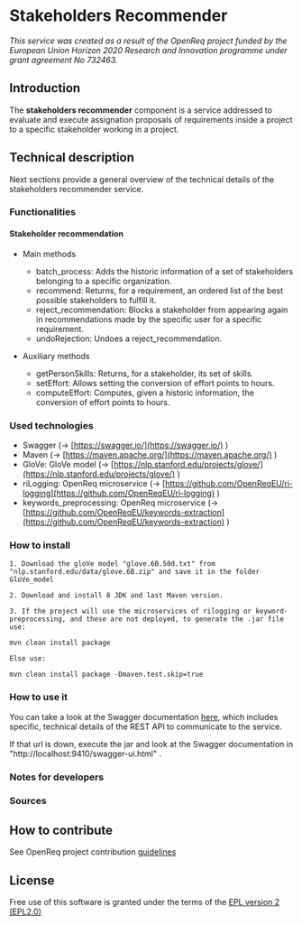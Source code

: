 # Stakeholders Recommender

_This service was created as a result of the OpenReq project funded by the European Union Horizon 2020 Research and Innovation programme under grant agreement No 732463._

## Introduction

The **stakeholders recommender** component is a service addressed to evaluate and execute assignation proposals of requirements inside a project to a specific stakeholder working in a project.

## Technical description

Next sections provide a general overview of the technical details of the stakeholders recommender service.

### Functionalities

#### Stakeholder recommendation

 - Main methods
    - batch_process: Adds the historic information of a set of stakeholders belonging to a specific organization. 
    - recommend: Returns, for a requirement, an ordered list of the best possible stakeholders to fulfill it.
    - reject_recommendation: Blocks a stakeholder from appearing again in recommendations made by the specific user for a specific requirement.
    - undoRejection: Undoes a reject_recommendation.

 - Auxiliary methods
    - getPersonSkills: Returns, for a stakeholder, its set of skills.
    - setEffort: Allows setting the conversion of effort points to hours.
    - computeEffort: Computes, given a historic information, the conversion of effort points to hours.

### Used technologies

* Swagger (&rarr; [https://swagger.io/](https://swagger.io/) )
* Maven (&rarr; [https://maven.apache.org/](https://maven.apache.org/) )
* GloVe: GloVe model (&rarr; [https://nlp.stanford.edu/projects/glove/](https://nlp.stanford.edu/projects/glove/) )
* riLogging: OpenReq microservice (&rarr; [https://github.com/OpenReqEU/ri-logging](https://github.com/OpenReqEU/ri-logging) )
* keywords_preprocessing: OpenReq microservice (&rarr; [https://github.com/OpenReqEU/keywords-extraction](https://github.com/OpenReqEU/keywords-extraction) )

### How to install

    1. Download the gloVe model "glove.6B.50d.txt" from "nlp.stanford.edu/data/glove.6B.zip" and save it in the folder GloVe_model

    2. Download and install 8 JDK and last Maven version. 

    3. If the project will use the microservices of rilogging or keyword-preprocessing, and these are not deployed, to generate the .jar file use:

	mvn clean install package

	Else use:

	mvn clean install package -Dmaven.test.skip=true


### How to use it

You can take a look at the Swagger documentation [here](https://api.openreq.eu/#/services/stakeholders-recommender), which includes specific, technical details of the REST API to communicate to the service.

If that url is down, execute the jar and look at the Swagger documentation in "http://localhost:9410/swagger-ui.html" .

### Notes for developers

### Sources


## How to contribute

See OpenReq project contribution [guidelines](https://github.com/OpenReqEU/OpenReq/blob/master/CONTRIBUTING.md)

## License

Free use of this software is granted under the terms of the [EPL version 2 (EPL2.0)](https://www.eclipse.org/legal/epl-2.0/)
